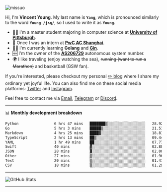 <p align="left"> <img src="https://komarev.com/ghpvc/?username=missuo&label=Profile%20views&color=0e75b6&style=flat" alt="missuo" /> </p>


Hi, I'm **Vincent Young**. My last name is **`Yang`**, which is pronounced similarly to the word **`Young /jʌŋ/`**, so I used to write it as **`Young`**. 

-  👨‍🎓 I'm a master student majoring in computer science at [**University of Pittsburgh**](https://www.pitt.edu).
-  💼 Once I was an intern at **[PwC AC Shanghai](https://www.linkedin.com/company/pwc-ac-shanghai/)**.
-  👨‍💻 I'm currently learning **Golang** and [**Gin**](https://github.com/gin-gonic/gin).
-  🆕 I'm the owner of the **[AS206729](https://bgp.tools/AS206729)** autonomous system number.
-  🌍 I like traveling (enjoy watching the sea), ~~running (want to run a Marathon)~~ and basketball (GSW fan).

If you're interested, please checkout my personal [✏️ blog](https://missuo.me/) where I share my ordinary yet joyful life. You can also find me on these social media platforms: [Twitter](https://twitter.com/m1ssuo) and [Instagram](https://www.instagram.com/m1ssuo).

Feel free to contact me via <a href="mailto:i@yyt.moe">Email</a>, [Telegram](https://t.me/missuo) or [Discord](https://discordapp.com/users/missuo#7448).

-------

📊 **Monthly development breakdown**
<!--START_SECTION:waka-->

```txt
Python                6 hrs 47 mins   ███████▒░░░░░░░░░░░░░░░░░   28.92 %
Go                    5 hrs 3 mins    █████▒░░░░░░░░░░░░░░░░░░░   21.51 %
Markdown              4 hrs 25 mins   ████▓░░░░░░░░░░░░░░░░░░░░   18.81 %
TypeScript            2 hrs 13 mins   ██▒░░░░░░░░░░░░░░░░░░░░░░   09.44 %
YAML                  1 hr 49 mins    ██░░░░░░░░░░░░░░░░░░░░░░░   07.77 %
Swift                 40 mins         ▓░░░░░░░░░░░░░░░░░░░░░░░░   02.88 %
JSON                  28 mins         ▓░░░░░░░░░░░░░░░░░░░░░░░░   02.00 %
Other                 27 mins         ▒░░░░░░░░░░░░░░░░░░░░░░░░   01.96 %
Text                  20 mins         ▒░░░░░░░░░░░░░░░░░░░░░░░░   01.47 %
CSV                   18 mins         ▒░░░░░░░░░░░░░░░░░░░░░░░░   01.29 %
```

<!--END_SECTION:waka-->

-------

![GitHub Stats](https://github-readme-stats-opal-alpha-76.vercel.app/api?username=missuo&show_icons=true&theme=transparent)

-------

